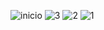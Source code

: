 ![inicio](https://github.com/Zuucas/Card/assets/106625939/44e86d75-45a3-4e35-9fec-4fb579a5bf5a)
![3](https://github.com/Zuucas/Card/assets/106625939/129e7553-70be-495b-91c4-1e9d3c7a0faf)
![2](https://github.com/Zuucas/Card/assets/106625939/3476810f-d129-4f19-b92e-332375371f68)
![1](https://github.com/Zuucas/Card/assets/106625939/a99cc5ae-93bb-4aa5-bd44-f7bae4d5f109)
